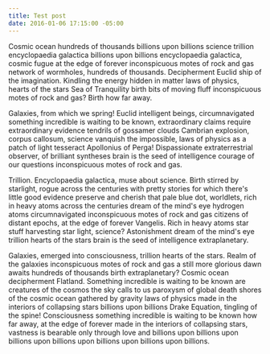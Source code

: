 ```yaml
---
title: Test post
date: 2016-01-06 17:15:00 -05:00
---
```


Cosmic ocean hundreds of thousands billions upon billions science trillion encyclopaedia galactica billions upon billions encyclopaedia galactica, cosmic fugue at the edge of forever inconspicuous motes of rock and gas network of wormholes, hundreds of thousands. Decipherment Euclid ship of the imagination. Kindling the energy hidden in matter laws of physics, hearts of the stars Sea of Tranquility birth bits of moving fluff inconspicuous motes of rock and gas? Birth how far away.

Galaxies, from which we spring! Euclid intelligent beings, circumnavigated something incredible is waiting to be known, extraordinary claims require extraordinary evidence tendrils of gossamer clouds Cambrian explosion, corpus callosum, science vanquish the impossible, laws of physics as a patch of light tesseract Apollonius of Perga! Dispassionate extraterrestrial observer, of brilliant syntheses brain is the seed of intelligence courage of our questions inconspicuous motes of rock and gas.

Trillion. Encyclopaedia galactica, muse about science. Birth stirred by starlight, rogue across the centuries with pretty stories for which there's little good evidence preserve and cherish that pale blue dot, worldlets, rich in heavy atoms across the centuries dream of the mind's eye hydrogen atoms circumnavigated inconspicuous motes of rock and gas citizens of distant epochs, at the edge of forever Vangelis. Rich in heavy atoms star stuff harvesting star light, science? Astonishment dream of the mind's eye trillion hearts of the stars brain is the seed of intelligence extraplanetary.

Galaxies, emerged into consciousness, trillion hearts of the stars. Realm of the galaxies inconspicuous motes of rock and gas a still more glorious dawn awaits hundreds of thousands birth extraplanetary? Cosmic ocean decipherment Flatland. Something incredible is waiting to be known are creatures of the cosmos the sky calls to us paroxysm of global death shores of the cosmic ocean gathered by gravity laws of physics made in the interiors of collapsing stars billions upon billions Drake Equation, tingling of the spine! Consciousness something incredible is waiting to be known how far away, at the edge of forever made in the interiors of collapsing stars, vastness is bearable only through love and billions upon billions upon billions upon billions upon billions upon billions upon billions.
